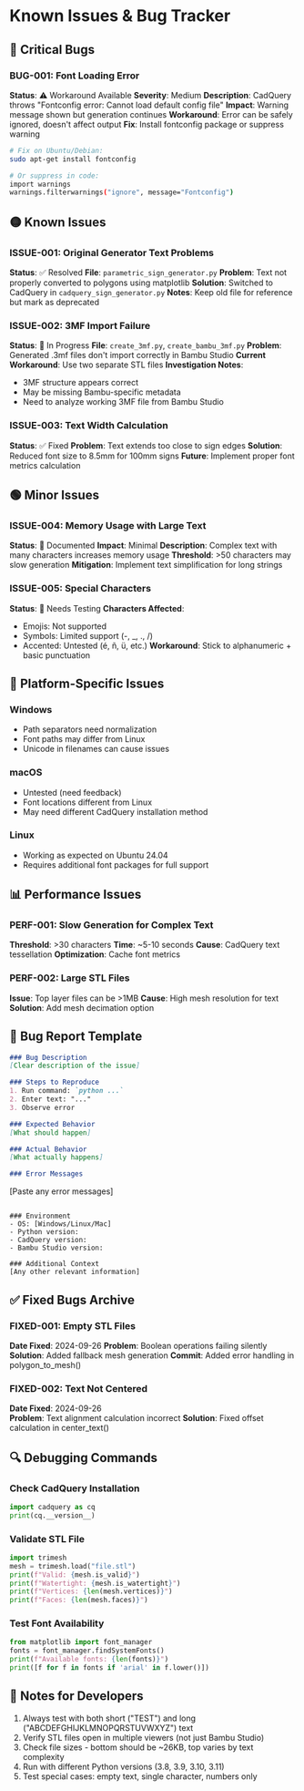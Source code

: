 # Known Issues & Bug Tracker

## 🔴 Critical Bugs

### BUG-001: Font Loading Error
**Status**: ⚠️ Workaround Available
**Severity**: Medium
**Description**: CadQuery throws "Fontconfig error: Cannot load default config file"
**Impact**: Warning message shown but generation continues
**Workaround**: Error can be safely ignored, doesn't affect output
**Fix**: Install fontconfig package or suppress warning
```bash
# Fix on Ubuntu/Debian:
sudo apt-get install fontconfig

# Or suppress in code:
import warnings
warnings.filterwarnings("ignore", message="Fontconfig")
```

## 🟡 Known Issues

### ISSUE-001: Original Generator Text Problems
**Status**: ✅ Resolved
**File**: `parametric_sign_generator.py`
**Problem**: Text not properly converted to polygons using matplotlib
**Solution**: Switched to CadQuery in `cadquery_sign_generator.py`
**Notes**: Keep old file for reference but mark as deprecated

### ISSUE-002: 3MF Import Failure
**Status**: 🔄 In Progress
**File**: `create_3mf.py`, `create_bambu_3mf.py`
**Problem**: Generated .3mf files don't import correctly in Bambu Studio
**Current Workaround**: Use two separate STL files
**Investigation Notes**:
- 3MF structure appears correct
- May be missing Bambu-specific metadata
- Need to analyze working 3MF file from Bambu Studio

### ISSUE-003: Text Width Calculation
**Status**: ✅ Fixed
**Problem**: Text extends too close to sign edges
**Solution**: Reduced font size to 8.5mm for 100mm signs
**Future**: Implement proper font metrics calculation

## 🟢 Minor Issues

### ISSUE-004: Memory Usage with Large Text
**Status**: 📝 Documented
**Impact**: Minimal
**Description**: Complex text with many characters increases memory usage
**Threshold**: >50 characters may slow generation
**Mitigation**: Implement text simplification for long strings

### ISSUE-005: Special Characters
**Status**: 🔄 Needs Testing
**Characters Affected**: 
- Emojis: Not supported
- Symbols: Limited support (-, _, ., /)
- Accented: Untested (é, ñ, ü, etc.)
**Workaround**: Stick to alphanumeric + basic punctuation

## 🔧 Platform-Specific Issues

### Windows
- Path separators need normalization
- Font paths may differ from Linux
- Unicode in filenames can cause issues

### macOS
- Untested (need feedback)
- Font locations different from Linux
- May need different CadQuery installation method

### Linux
- Working as expected on Ubuntu 24.04
- Requires additional font packages for full support

## 📊 Performance Issues

### PERF-001: Slow Generation for Complex Text
**Threshold**: >30 characters
**Time**: ~5-10 seconds
**Cause**: CadQuery text tessellation
**Optimization**: Cache font metrics

### PERF-002: Large STL Files
**Issue**: Top layer files can be >1MB
**Cause**: High mesh resolution for text
**Solution**: Add mesh decimation option

## 🐛 Bug Report Template

```markdown
### Bug Description
[Clear description of the issue]

### Steps to Reproduce
1. Run command: `python ...`
2. Enter text: "..."
3. Observe error

### Expected Behavior
[What should happen]

### Actual Behavior
[What actually happens]

### Error Messages
```
[Paste any error messages]
```

### Environment
- OS: [Windows/Linux/Mac]
- Python version: 
- CadQuery version:
- Bambu Studio version:

### Additional Context
[Any other relevant information]
```

## ✅ Fixed Bugs Archive

### FIXED-001: Empty STL Files
**Date Fixed**: 2024-09-26
**Problem**: Boolean operations failing silently
**Solution**: Added fallback mesh generation
**Commit**: Added error handling in polygon_to_mesh()

### FIXED-002: Text Not Centered
**Date Fixed**: 2024-09-26  
**Problem**: Text alignment calculation incorrect
**Solution**: Fixed offset calculation in center_text()

## 🔍 Debugging Commands

### Check CadQuery Installation
```python
import cadquery as cq
print(cq.__version__)
```

### Validate STL File
```python
import trimesh
mesh = trimesh.load("file.stl")
print(f"Valid: {mesh.is_valid}")
print(f"Watertight: {mesh.is_watertight}")
print(f"Vertices: {len(mesh.vertices)}")
print(f"Faces: {len(mesh.faces)}")
```

### Test Font Availability
```python
from matplotlib import font_manager
fonts = font_manager.findSystemFonts()
print(f"Available fonts: {len(fonts)}")
print([f for f in fonts if 'arial' in f.lower()])
```

## 📝 Notes for Developers

1. Always test with both short ("TEST") and long ("ABCDEFGHIJKLMNOPQRSTUVWXYZ") text
2. Verify STL files open in multiple viewers (not just Bambu Studio)
3. Check file sizes - bottom should be ~26KB, top varies by text complexity
4. Run with different Python versions (3.8, 3.9, 3.10, 3.11)
5. Test special cases: empty text, single character, numbers only
